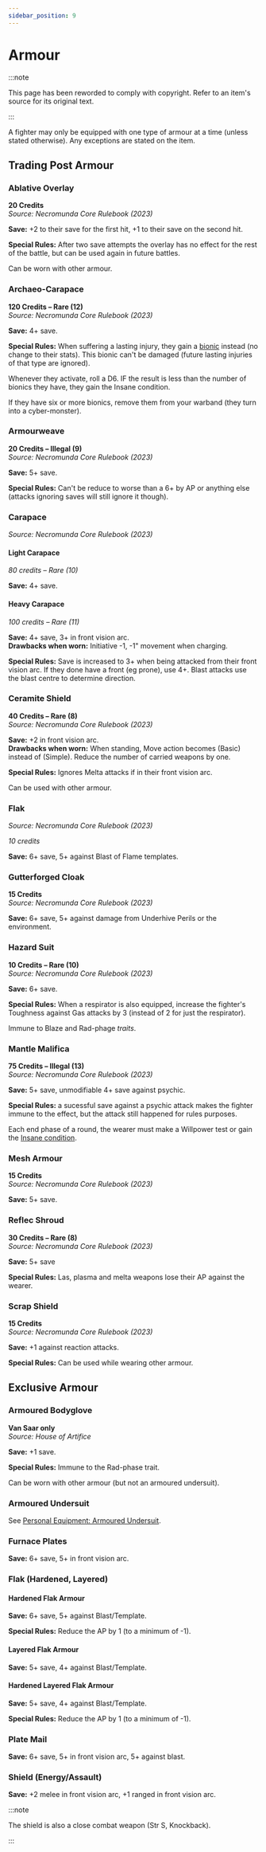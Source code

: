 ```yaml
---
sidebar_position: 9
---
```


# Armour

:::note

This page has been reworded to comply with copyright. Refer to an item's source for its original text.

:::

A fighter may only be equipped with one type of armour at a time (unless stated otherwise). Any exceptions are stated on the item.

## Trading Post Armour[](https://necrovox.org/docs/armoury/armour#trading-post-armour "Direct link to Trading Post Armour")

### Ablative Overlay[](https://necrovox.org/docs/armoury/armour#ablative-overlay "Direct link to Ablative Overlay")

**20 Credits**  
_Source: Necromunda Core Rulebook (2023)_

**Save:** +2 to their save for the first hit, +1 to their save on the second hit.

**Special Rules:** After two save attempts the overlay has no effect for the rest of the battle, but can be used again in future battles.

Can be worn with other armour.

### Archaeo-Carapace[](https://necrovox.org/docs/armoury/armour#archaeo-carapace "Direct link to Archaeo-Carapace")

**120 Credits – Rare (12)**  
_Source: Necromunda Core Rulebook (2023)_

**Save:** 4+ save.

**Special Rules:** When suffering a lasting injury, they gain a [bionic](https://necrovox.org/docs/armoury/bionics) instead (no change to their stats). This bionic can't be damaged (future lasting injuries of that type are ignored).

Whenever they activate, roll a D6. IF the result is less than the number of bionics they have, they gain the Insane condition.

If they have six or more bionics, remove them from your warband (they turn into a cyber-monster).

### Armourweave[](https://necrovox.org/docs/armoury/armour#armourweave "Direct link to Armourweave")

**20 Credits – Illegal (9)**  
_Source: Necromunda Core Rulebook (2023)_

**Save:** 5+ save.

**Special Rules:** Can't be reduce to worse than a 6+ by AP or anything else (attacks ignoring saves will still ignore it though).

### Carapace[](https://necrovox.org/docs/armoury/armour#carapace "Direct link to Carapace")

_Source: Necromunda Core Rulebook (2023)_

#### Light Carapace[](https://necrovox.org/docs/armoury/armour#light-carapace "Direct link to Light Carapace")

_80 credits – Rare (10)_

**Save:** 4+ save.

#### Heavy Carapace[](https://necrovox.org/docs/armoury/armour#heavy-carapace "Direct link to Heavy Carapace")

_100 credits – Rare (11)_

**Save:** 4+ save, 3+ in front vision arc.  
**Drawbacks when worn:** Initiative -1, -1" movement when charging.

**Special Rules:** Save is increased to 3+ when being attacked from their front vision arc. If they done have a front (eg prone), use 4+. Blast attacks use the blast centre to determine direction.

### Ceramite Shield[](https://necrovox.org/docs/armoury/armour#ceramite-shield "Direct link to Ceramite Shield")

**40 Credits – Rare (8)**  
_Source: Necromunda Core Rulebook (2023)_

**Save:** +2 in front vision arc.  
**Drawbacks when worn:** When standing, Move action becomes (Basic) instead of (Simple). Reduce the number of carried weapons by one.

**Special Rules:** Ignores Melta attacks if in their front vision arc.

Can be used with other armour.

### Flak[](https://necrovox.org/docs/armoury/armour#flak "Direct link to Flak")

_Source: Necromunda Core Rulebook (2023)_

_10 credits_

**Save:** 6+ save, 5+ against Blast of Flame templates.

### Gutterforged Cloak[](https://necrovox.org/docs/armoury/armour#gutterforged-cloak "Direct link to Gutterforged Cloak")

**15 Credits**  
_Source: Necromunda Core Rulebook (2023)_

**Save:** 6+ save, 5+ against damage from Underhive Perils or the environment.

### Hazard Suit[](https://necrovox.org/docs/armoury/armour#hazard-suit "Direct link to Hazard Suit")

**10 Credits – Rare (10)**  
_Source: Necromunda Core Rulebook (2023)_

**Save:** 6+ save.

**Special Rules:** When a respirator is also equipped, increase the fighter's Toughness against Gas attacks by 3 (instead of 2 for just the respirator).

Immune to Blaze and Rad-phage _traits_.

### Mantle Malifica[](https://necrovox.org/docs/armoury/armour#mantle-malifica "Direct link to Mantle Malifica")

**75 Credits – Illegal (13)**  
_Source: Necromunda Core Rulebook (2023)_

**Save:** 5+ save, unmodifiable 4+ save against psychic.

**Special Rules:** a sucessful save against a psychic attack makes the fighter immune to the effect, but the attack still happened for rules purposes.

Each end phase of a round, the wearer must make a Willpower test or gain the [Insane condition](https://necrovox.org/docs/general-principles/conditions#insane).

### Mesh Armour[](https://necrovox.org/docs/armoury/armour#mesh-armour "Direct link to Mesh Armour")

**15 Credits**  
_Source: Necromunda Core Rulebook (2023)_

**Save:** 5+ save.

### Reflec Shroud[](https://necrovox.org/docs/armoury/armour#reflec-shroud "Direct link to Reflec Shroud")

**30 Credits – Rare (8)**  
_Source: Necromunda Core Rulebook (2023)_

**Save:** 5+ save

**Special Rules:** Las, plasma and melta weapons lose their AP against the wearer.

### Scrap Shield[](https://necrovox.org/docs/armoury/armour#scrap-shield "Direct link to Scrap Shield")

**15 Credits**  
_Source: Necromunda Core Rulebook (2023)_

**Save:** +1 against reaction attacks.

**Special Rules:** Can be used while wearing other armour.

## Exclusive Armour[](https://necrovox.org/docs/armoury/armour#exclusive-armour "Direct link to Exclusive Armour")

### Armoured Bodyglove[](https://necrovox.org/docs/armoury/armour#armoured-bodyglove "Direct link to Armoured Bodyglove")

**Van Saar only**  
_Source: House of Artifice_

**Save:** +1 save.

**Special Rules:** Immune to the Rad-phase trait.

Can be worn with other armour (but not an armoured undersuit).

### Armoured Undersuit[](https://necrovox.org/docs/armoury/armour#armoured-undersuit "Direct link to Armoured Undersuit")

See [Personal Equipment: Armoured Undersuit](https://necrovox.org/docs/armoury/personal-equipment#armoured-undersuit).

### Furnace Plates[](https://necrovox.org/docs/armoury/armour#furnace-plates "Direct link to Furnace Plates")

**Save:** 6+ save, 5+ in front vision arc.

### Flak (Hardened, Layered)[](https://necrovox.org/docs/armoury/armour#flak-hardened-layered "Direct link to Flak (Hardened, Layered)")

#### Hardened Flak Armour[](https://necrovox.org/docs/armoury/armour#hardened-flak-armour "Direct link to Hardened Flak Armour")

**Save:** 6+ save, 5+ against Blast/Template.

**Special Rules:** Reduce the AP by 1 (to a minimum of -1).

#### Layered Flak Armour[](https://necrovox.org/docs/armoury/armour#layered-flak-armour "Direct link to Layered Flak Armour")

**Save:** 5+ save, 4+ against Blast/Template.

#### Hardened Layered Flak Armour[](https://necrovox.org/docs/armoury/armour#hardened-layered-flak-armour "Direct link to Hardened Layered Flak Armour")

**Save:** 5+ save, 4+ against Blast/Template.

**Special Rules:** Reduce the AP by 1 (to a minimum of -1).

### Plate Mail[](https://necrovox.org/docs/armoury/armour#plate-mail "Direct link to Plate Mail")

**Save:** 6+ save, 5+ in front vision arc, 5+ against blast.

### Shield (Energy/Assault)[](https://necrovox.org/docs/armoury/armour#shield-energyassault "Direct link to Shield (Energy/Assault)")

**Save:** +2 melee in front vision arc, +1 ranged in front vision arc.

:::note

The shield is also a close combat weapon (Str S, Knockback).

:::
